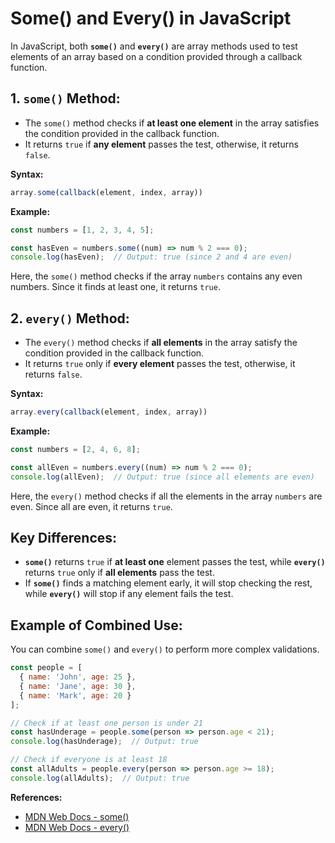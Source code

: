 # Some() and Every() in JavaScript

In JavaScript, both **`some()`** and **`every()`** are array methods used to test elements of an array based on a condition provided through a callback function.

## 1. **`some()` Method:**
- The `some()` method checks if **at least one element** in the array satisfies the condition provided in the callback function.
- It returns `true` if **any element** passes the test, otherwise, it returns `false`.

**Syntax:**
```javascript
array.some(callback(element, index, array))
```

**Example:**
```javascript
const numbers = [1, 2, 3, 4, 5];

const hasEven = numbers.some((num) => num % 2 === 0);
console.log(hasEven);  // Output: true (since 2 and 4 are even)
```
Here, the `some()` method checks if the array `numbers` contains any even numbers. Since it finds at least one, it returns `true`.

## 2. **`every()` Method:**
- The `every()` method checks if **all elements** in the array satisfy the condition provided in the callback function.
- It returns `true` only if **every element** passes the test, otherwise, it returns `false`.

**Syntax:**
```javascript
array.every(callback(element, index, array))
```

**Example:**
```javascript
const numbers = [2, 4, 6, 8];

const allEven = numbers.every((num) => num % 2 === 0);
console.log(allEven);  // Output: true (since all elements are even)
```
Here, the `every()` method checks if all the elements in the array `numbers` are even. Since all are even, it returns `true`.

## Key Differences:
- **`some()`** returns `true` if **at least one** element passes the test, while **`every()`** returns `true` only if **all elements** pass the test.
- If **`some()`** finds a matching element early, it will stop checking the rest, while **`every()`** will stop if any element fails the test.

## Example of Combined Use:
You can combine `some()` and `every()` to perform more complex validations.

```javascript
const people = [
  { name: 'John', age: 25 },
  { name: 'Jane', age: 30 },
  { name: 'Mark', age: 20 }
];

// Check if at least one person is under 21
const hasUnderage = people.some(person => person.age < 21);
console.log(hasUnderage);  // Output: true

// Check if everyone is at least 18
const allAdults = people.every(person => person.age >= 18);
console.log(allAdults);  // Output: true
```

**References:**
- [MDN Web Docs - some()](https://developer.mozilla.org/en-US/docs/Web/JavaScript/Reference/Global_Objects/Array/some)
- [MDN Web Docs - every()](https://developer.mozilla.org/en-US/docs/Web/JavaScript/Reference/Global_Objects/Array/every)